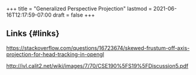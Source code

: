 +++
title = "Generalized Perspective Projection"
lastmod = 2021-06-16T12:17:59-07:00
draft = false
+++

## Links {#links}

<https://stackoverflow.com/questions/16723674/skewed-frustum-off-axis-projection-for-head-tracking-in-opengl>

<http://ivl.calit2.net/wiki/images/7/70/CSE190%5FS19%5FDiscussion5.pdf>